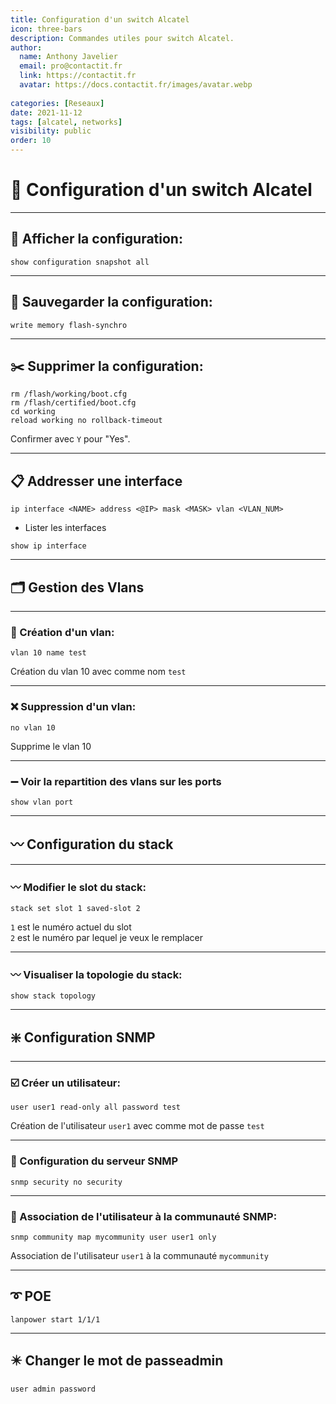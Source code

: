 ```yaml
---
title: Configuration d'un switch Alcatel
icon: three-bars
description: Commandes utiles pour switch Alcatel.
author:
  name: Anthony Javelier
  email: pro@contactit.fr
  link: https://contactit.fr
  avatar: https://docs.contactit.fr/images/avatar.webp
  
categories: [Reseaux]
date: 2021-11-12
tags: [alcatel, networks]
visibility: public
order: 10
---
```


# :gloves: Configuration d'un switch Alcatel

---

## :bookmark_tabs: Afficher la configuration:  

```
show configuration snapshot all
```

---

## :memo: Sauvegarder la configuration:

```
write memory flash-synchro
```

---

## :scissors: Supprimer la configuration:  

```
rm /flash/working/boot.cfg
rm /flash/certified/boot.cfg
cd working
reload working no rollback-timeout
```

Confirmer avec `Y` pour "Yes".  

---

## :clipboard: Addresser une interface

```
ip interface <NAME> address <@IP> mask <MASK> vlan <VLAN_NUM>
```

- Lister les interfaces  

```
show ip interface
```

---

## :card_index_dividers: Gestion des Vlans

---

### :file_folder: Création d'un vlan:  

```
vlan 10 name test
```

Création du vlan 10 avec comme nom `test`

---

### :x: Suppression d'un vlan:  

```
no vlan 10
```

Supprime le vlan 10

---

### :heavy_minus_sign: Voir la repartition des vlans sur les ports

```
show vlan port
```

---

## :wavy_dash: Configuration du stack

---

### :wavy_dash: Modifier le slot du stack:  

```
stack set slot 1 saved-slot 2
```

`1` est le numéro actuel du slot  
`2` est le numéro par lequel je veux le remplacer  

---

### :wavy_dash: Visualiser la topologie du stack:

```
show stack topology
```

---

## :sparkle: Configuration SNMP

---

### :ballot_box_with_check: Créer un utilisateur:  

```
user user1 read-only all password test
```

Création de l'utilisateur `user1` avec comme mot de passe `test`  

---

### :beginner: Configuration du serveur SNMP

```
snmp security no security
```

---

### :beginner: Association de l'utilisateur à la communauté SNMP:  

```
snmp community map mycommunity user user1 only
```

Association de l'utilisateur `user1` à la communauté `mycommunity`


---

## :curly_loop: POE

```
lanpower start 1/1/1
```

---

## :eight_pointed_black_star: Changer le mot de passeadmin

```
user admin password
```